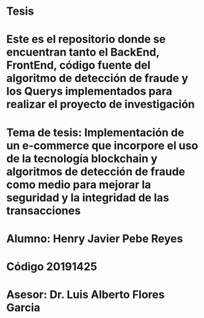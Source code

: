 # Tesis
# Este es el repositorio donde se encuentran tanto el BackEnd, FrontEnd, código fuente del algoritmo de detección de fraude y los Querys implementados para realizar el proyecto de investigación
# Tema de tesis: Implementación de un e-commerce que incorpore el uso de la tecnología blockchain y algoritmos de detección de fraude como medio para mejorar la seguridad y la integridad de las transacciones
# Alumno: Henry Javier Pebe Reyes
# Código 20191425
# Asesor: Dr. Luis Alberto Flores Garcia
